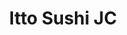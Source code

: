 ---
layout: place
title: "Itto Sushi JC"
permalink: /new-jersey/jersey-city/itto-sushi-jc.html
stateAbbr: NJ
stateName: New Jersey
cityName: Jersey City
seo:
  name: "Itto Sushi JC"
  type: Restaurant
  links: null
description: "Itto Sushi JC serves delicious sushi in Jersey City, New Jersey. Try fresh Japanese dishes for a great dining experience. "
place_id: ChIJwbV12epRwokR6hEFDfolaU8
photos:
  - name: >-
      places/ChIJwbV12epRwokR6hEFDfolaU8/photos/AeeoHcJKjPcO0R28OFWSYj9LmykmPQNC4gHLRw54u4WY_IBRr4RVTwRADBeLgtp3y0nNNugoKKlwm8ldpkiqY4VWL02LOMnNDTNPksqKCq-xydYvNrAbG7LiyVmx-QJqwzvGWLdGHeI67jbgxr30Atz4H6c53YH9BR6tpqo7tBR5TpNqYGyraTW0nlAn7AbAHgUU6o5BSPtrK1O-rpFRmPh4fIKtZ3iex7JbbkwppecW3w5gRMYRiSeSyfDYldsbHsQCNRB7n0GzxqJq9lzXEMIDxCsxlCy6c9dfD8XTmsFakd9vYA
    widthPx: 1280
    heightPx: 960
    authorAttributions:
      - displayName: Itto Sushi JC
        uri: https://maps.google.com/maps/contrib/109874456553123973515
        photoUri: >-
          https://lh3.googleusercontent.com/a-/ALV-UjVstdqqNVdJJGa5DpaIkyEpcMnoBaS_lZlimd4-lEtPQSL-aiE=s100-p-k-no-mo
    flagContentUri: >-
      https://www.google.com/local/imagery/report/?cb_client=maps_api_places.places_api&image_key=!1e10!2sAF1QipNdmsb3tavqAkWvvH_y1fpQ57OlR188xTTsmqUI&hl=en-US
    googleMapsUri: >-
      https://www.google.com/maps/place//data=!3m4!1e2!3m2!1sAF1QipNdmsb3tavqAkWvvH_y1fpQ57OlR188xTTsmqUI!2e10!4m2!3m1!1s0x89c251ead975b5c1:0x4f6925fa0d0511ea
  - name: >-
      places/ChIJwbV12epRwokR6hEFDfolaU8/photos/AeeoHcKRg_KemjcFsuNynh3qWnIEQ7aYej1Bw54k1-8Vg5783Q-LkqJlTe5oqsHADyI7TauzC9svflMQzSlvDHIgJ9BID3SGcibg5XyUR8mF9_h5x4nNdpIoaHDvQQi_LTOV5Zkf0ghqx9Nqu6Idb3VM4S44zFln3qMRj64j4FVzlT4By-J-mWs0zolO8FcVxoZ0gJ74rGRN8QgnYdU8dkAAj-Ea5berSWePEMVaKKHYrTq3l4Cmt1kBmk0MW-ncizApujWWZkW1TwSKQCp_1v5ip6Am6MtMT_kdMrKRe2c7ms33Qw
    widthPx: 4032
    heightPx: 3024
    authorAttributions:
      - displayName: Itto Sushi JC
        uri: https://maps.google.com/maps/contrib/109874456553123973515
        photoUri: >-
          https://lh3.googleusercontent.com/a-/ALV-UjVstdqqNVdJJGa5DpaIkyEpcMnoBaS_lZlimd4-lEtPQSL-aiE=s100-p-k-no-mo
    flagContentUri: >-
      https://www.google.com/local/imagery/report/?cb_client=maps_api_places.places_api&image_key=!1e10!2sAF1QipPewO3YBodrA4NK97Y1txRaL6F8eO9q1wZsqD__&hl=en-US
    googleMapsUri: >-
      https://www.google.com/maps/place//data=!3m4!1e2!3m2!1sAF1QipPewO3YBodrA4NK97Y1txRaL6F8eO9q1wZsqD__!2e10!4m2!3m1!1s0x89c251ead975b5c1:0x4f6925fa0d0511ea
  - name: >-
      places/ChIJwbV12epRwokR6hEFDfolaU8/photos/AeeoHcJ5FXAshrP6qHXu5bZZrIs0JebZLW_lRGvHa6C3o15kS1MOvGEyB6XfS_HiIVHfjW_qkXZ0G8Ff6v0ORFsJekhDwawi3Du3W7KifciJjzm0CSsvjB4B0R3V0NVXTxIvFYXAN_HksUn5w_RHWkE7fFSuG7nr0kFkmPO7S112ZbUxGlvYsAIKTw5_Mh56-_FLD6Acyk3N_CbY64WcrA1TCXKqk2WVE40JwMCyCcKNen513QHygEonwCoRSt_sNTgVj_-LmSSi22UBlSyAqQYhq9muZBUHqp3C7T6fUpHbYq84viZMMD9eYZ8RVqLr5i22GYbkaE18eMLSvln-woA-eMbyru8cDrMIIzvl-MGjMlCGQsSTDVSHFn8t6jWHfqiuvQHmZEgozFD8-u7VKrtf7rbcFvJkdEN3LFYkBtaZvSN9Cw5Q
    widthPx: 3024
    heightPx: 4032
    authorAttributions:
      - displayName: John Allie
        uri: https://maps.google.com/maps/contrib/105537585001059313847
        photoUri: >-
          https://lh3.googleusercontent.com/a-/ALV-UjVm6KbjxEf9OP0GPKMeMqGIDlcDJXilWAjiQxY5hzB-tMCs7ma5=s100-p-k-no-mo
    flagContentUri: >-
      https://www.google.com/local/imagery/report/?cb_client=maps_api_places.places_api&image_key=!1e10!2sCIHM0ogKEICAgMDIi6TUngE&hl=en-US
    googleMapsUri: >-
      https://www.google.com/maps/place//data=!3m4!1e2!3m2!1sCIHM0ogKEICAgMDIi6TUngE!2e10!4m2!3m1!1s0x89c251ead975b5c1:0x4f6925fa0d0511ea
  - name: >-
      places/ChIJwbV12epRwokR6hEFDfolaU8/photos/AeeoHcKV0OQAlQOOmVZat5Ra0vyp_46gLcGOVjaR3OU7e5w6cbiWaac9f4AMIxUonkZLoIhOz_y4fjUSCrCdvPpD61DXmmyD1UzNE3ewLUyl84Yy05SSjzM-cH-gDUCPXyn8FbfNR2WExJTTOzFsfbhPrcBltMNsPQ28ICK8U7pMcnt2r5dljGpiQjr4oQEW1qnsALxk2vbwIuyWdcgNH4peggzwt__QRnvcdT-35IRIBcD8y1Wqp_rqf14MpagQ2bTsWxBRuaspkWV1R9vbR3_mSUGfJVh3LAxtzp9-_arHYNAjuU4B4eG-FNMZAVs4tS6M8VZVbsIdPKFUxi3Bs_pHP-BNCmzEowwdrKTx90w1056w5dn8afPpD2ugftR9W8mb7BVpEo_K6s8-eb7riZpxbFqTICAqCEuIbBAKRo0eFaLadw
    widthPx: 3024
    heightPx: 4032
    authorAttributions:
      - displayName: Maggie Ho
        uri: https://maps.google.com/maps/contrib/110075943461890166255
        photoUri: >-
          https://lh3.googleusercontent.com/a-/ALV-UjVT403Rh2cljqCbJ790r60WmmYVtCRrMgLbC16TeIdR2179UmEYMQ=s100-p-k-no-mo
    flagContentUri: >-
      https://www.google.com/local/imagery/report/?cb_client=maps_api_places.places_api&image_key=!1e10!2sCIHM0ogKEICAgIC7p-yAXg&hl=en-US
    googleMapsUri: >-
      https://www.google.com/maps/place//data=!3m4!1e2!3m2!1sCIHM0ogKEICAgIC7p-yAXg!2e10!4m2!3m1!1s0x89c251ead975b5c1:0x4f6925fa0d0511ea
  - name: >-
      places/ChIJwbV12epRwokR6hEFDfolaU8/photos/AeeoHcLHQ179HB2jo22IyRwBjGSiWLXHFxR9cIW6O5OUVQy7jXZ1oCD2WuepEYE1aUKM_QbpPFG7l5IaK-vT6-svk3AJG7w3BWjGgn97dzk9BYvG4dsZo-sD3KItpDb2ZKoO_qkP2gYKl_UZfX4N55jtsmy9B3ijUjBnVRDIw_z18h5Pj4nb9b8fbm8_v0sja_G-WvbecYGLqZVncmavUn85deZVxqtXtgpBDTk46mdvF0ze9HKTdHjMcRaHhQjSiasI6nzIjthLUTPhE3A3mN6d9H3K8ndfwNnJn2JGX9cSC_t4NMZ0jxhCuVNO6JcAD4U2gEHnF6FKFaVH-Jp2zhJaFAW-lWR4KtYTcZ69471a8BdGZZeg8yt-2WtgV_GQeUTi_WeaaZLNwAcrYnJGKl4XJ_yJMdreYrKZkp7eGW9jSAU
    widthPx: 4080
    heightPx: 3072
    authorAttributions:
      - displayName: Christian Wilkie
        uri: https://maps.google.com/maps/contrib/106602130057449748115
        photoUri: >-
          https://lh3.googleusercontent.com/a/ACg8ocIU58HR-BSKm-kgA9KI2Zw0xFvgtjwZi6oiDKQiiaHoxRZKSRi3=s100-p-k-no-mo
    flagContentUri: >-
      https://www.google.com/local/imagery/report/?cb_client=maps_api_places.places_api&image_key=!1e10!2sCIHM0ogKEICAgIC9utPCMg&hl=en-US
    googleMapsUri: >-
      https://www.google.com/maps/place//data=!3m4!1e2!3m2!1sCIHM0ogKEICAgIC9utPCMg!2e10!4m2!3m1!1s0x89c251ead975b5c1:0x4f6925fa0d0511ea
  - name: >-
      places/ChIJwbV12epRwokR6hEFDfolaU8/photos/AeeoHcI8-P1EMDPQkfQn3axx4gxdo3l5jhihBesGxl9vijL9yGXj7hvw326UBwTWPQYyvSFHDAR6HlbcqZCTWuEbiUs4eZE347IhlZWDlB8IMLYxCdXk-FNn5B1rRQhMgK6fPbLXLhpl5Pp_youLBkBAs-nOFaXvqzpC1Y_pMe8rvXSXzcUC8seR6izW-4HAgXs0aWD8b0y6Nn-19pa5IR6LBftcrMe1S4a0mEZsWUT2J_4A0C0Wwe8Td2ixvKAgWBBQ2h-ofIIOpnMmwSNJhX-xAW1NyR5myQyD9gpGn7DvQLsIk9gkeGYk091n216kBtuBNTitRM_IBPtIltaM_ZUpAarBfK-tU23jv9T72F9MuP8VBK82g_Bl6VYUgyqiTQe0A2M_frhQRrh2C6BqEs-ssG4Gik79HL5rKodSquhvE57tvn67
    widthPx: 4032
    heightPx: 3024
    authorAttributions:
      - displayName: Shaun Marosy
        uri: https://maps.google.com/maps/contrib/105895656192420944796
        photoUri: >-
          https://lh3.googleusercontent.com/a-/ALV-UjWE94QDxQEPCIlYiiIL3JjKMSGCaFW0YUrvNFhBK0V-9C6ruxUk=s100-p-k-no-mo
    flagContentUri: >-
      https://www.google.com/local/imagery/report/?cb_client=maps_api_places.places_api&image_key=!1e10!2sCIHM0ogKEICAgICRkuXElQE&hl=en-US
    googleMapsUri: >-
      https://www.google.com/maps/place//data=!3m4!1e2!3m2!1sCIHM0ogKEICAgICRkuXElQE!2e10!4m2!3m1!1s0x89c251ead975b5c1:0x4f6925fa0d0511ea
  - name: >-
      places/ChIJwbV12epRwokR6hEFDfolaU8/photos/AeeoHcJiTUQLayiX-WPHlDBxGSgoqQ-c6kahiiTXh4elSVsSXtnL3qsNR0XrxePxqrafBZascEB5INfKLtnVAD94Nwb0N-CLNeIt9tIcSpQslKwO4y6srAs9sozfk8oLH66rufC_r9VI0TwaJgkNaxGc_UF_w3IrSG15hvGXz_zA4uVb5w1z1Iwf0fQd4LcWrzbW2BS7Xw4SYsNFb4HWUysNZdmEVsix7ka8KNn_RxQxeNaWPx3fmJy_QLbpSKHfh2LhXS7Uocp1KabZFa3QWOL1y84QfKZ_me-5mwbGLyvRmY9Ofxu5YK78lPb7SrXF2T2bKML1tM5UC6-2kup8U55nGsGjbMGVLm6cmMV0TgNkhPTsa5Y6CCIun0Yg7F__2oiW6a8C5-nHra1zZFSVmwqLZe4QDQ6TmXxxJQqwCXN1fY54ig
    widthPx: 3024
    heightPx: 4032
    authorAttributions:
      - displayName: Maggie Ho
        uri: https://maps.google.com/maps/contrib/110075943461890166255
        photoUri: >-
          https://lh3.googleusercontent.com/a-/ALV-UjVT403Rh2cljqCbJ790r60WmmYVtCRrMgLbC16TeIdR2179UmEYMQ=s100-p-k-no-mo
    flagContentUri: >-
      https://www.google.com/local/imagery/report/?cb_client=maps_api_places.places_api&image_key=!1e10!2sCIHM0ogKEICAgIC7p-yAPg&hl=en-US
    googleMapsUri: >-
      https://www.google.com/maps/place//data=!3m4!1e2!3m2!1sCIHM0ogKEICAgIC7p-yAPg!2e10!4m2!3m1!1s0x89c251ead975b5c1:0x4f6925fa0d0511ea
  - name: >-
      places/ChIJwbV12epRwokR6hEFDfolaU8/photos/AeeoHcJUKod00-RJw-Gd0oVH-kUh7xjk7St8Rw-scD8fhE0nWvCZXYCJdfRZ-4nmc5EbmxlPwhjU4_7QdNQ8NEga0QgWtRmK4Y2atPpRwTWvpj6DYPjpJ41iGAjwwFQh13_gtWoz8pu8FQa-6U1jdLzTN2HE34a63uP5grntG7NTqnxdaa7hykSMIItwGY24u7IMrpk16venzDK-GvaZK07J79jjXf5Fy51A08YPb9FSmWjIXEweCHr3d7QdnYbeLQvq6VEmTADg0Pu-u8CPfx_aY3YZQGyw_nxsHX5d3mJ9iupo4-cEXtT7lynPLe8iwqR8VGOztXCXlIMDXQSqxcT1F-zqujHTOtzjzw7N7aCI76DzIWFqgevdeY_8gwtdeIPsW_djLay0nIKTSxDarDiAYq_Wt0KLblQDZHccpPqpEmrXlg
    widthPx: 3600
    heightPx: 4800
    authorAttributions:
      - displayName: Alaa Kutkut
        uri: https://maps.google.com/maps/contrib/101968920159005706664
        photoUri: >-
          https://lh3.googleusercontent.com/a-/ALV-UjVsDMZBD7IjBpVuMB6RJZv5z_U32k2O0PfdSRXYJoh8Syv373_pRA=s100-p-k-no-mo
    flagContentUri: >-
      https://www.google.com/local/imagery/report/?cb_client=maps_api_places.places_api&image_key=!1e10!2sCIHM0ogKEICAgMCwpI-mIg&hl=en-US
    googleMapsUri: >-
      https://www.google.com/maps/place//data=!3m4!1e2!3m2!1sCIHM0ogKEICAgMCwpI-mIg!2e10!4m2!3m1!1s0x89c251ead975b5c1:0x4f6925fa0d0511ea
  - name: >-
      places/ChIJwbV12epRwokR6hEFDfolaU8/photos/AeeoHcJgJmCw-83ejUeBos_VuGsOW2iF4o1Y2kI19nxnSy3g7Q2fuWGp8ZjEr5_RIY8YYSr64kG9LJUD3cpLb94ccQsRpyi9azMtAvFaWdfouF5McVP3GxsgHVgNQ-1M9ZGEYDxWZ3erST8m0zrU2chHFufcw6lY1sfDx-hXo2lN3nN6wsmq1K2PDv612mLifwdfkfFeXvm0sxfIInCmoHD1yhTKRXjB7gKWfjysgVj4AHkGncEhzDzW9SHwv3-TNyHenzuC1PlxN0GKSWwkqL0JzbmYX6_uhaQq_Drr3pgGklFUjx5AHmQ-5cxVUNbqW7ixM23hU7Y8WHbsTrAZtmmzgNj0xMjQKDvjHpWUEOorEQtwu1U0IQpHf0umrrosSmJq99b2pag0z3sxzTP-zk8ma5TMwPTr80dys4dkDnuWBJmg3mLC
    widthPx: 3024
    heightPx: 4032
    authorAttributions:
      - displayName: vlada d
        uri: https://maps.google.com/maps/contrib/115537448092275985634
        photoUri: >-
          https://lh3.googleusercontent.com/a-/ALV-UjWq8wVfAn7YkOD5dffJLp5reL91qJ-RWsEDFHGzv0x9lZQIxc1-=s100-p-k-no-mo
    flagContentUri: >-
      https://www.google.com/local/imagery/report/?cb_client=maps_api_places.places_api&image_key=!1e10!2sCIHM0ogKEICAgIDbwqfVkgE&hl=en-US
    googleMapsUri: >-
      https://www.google.com/maps/place//data=!3m4!1e2!3m2!1sCIHM0ogKEICAgIDbwqfVkgE!2e10!4m2!3m1!1s0x89c251ead975b5c1:0x4f6925fa0d0511ea
  - name: >-
      places/ChIJwbV12epRwokR6hEFDfolaU8/photos/AeeoHcLAOTKqVKNZJzJMI1L27vcGwMjyg7i8HBWVu5Sld01LNidnqsCoHR-wmV2L-AvS2G_9TRG7D9Rxtj3GnDGaeYEJu0W4cs0sB6xpG7jNEDa8THR4BjaRYw7S1WfrAH0cm3T_MbQxm7QtOX2eA8p0QkJdiu6DKp3ux2AVSt7Yqm0Le2ulTZchcodwK3tysxkfm_TwORrDWi7L5c3auSa1nQinthJ3e0Rw2V2bCcRdij8qaWNh_Gfl_-aCYPKo9DxFgnrJ_se5Uh5pLV46OhmBmED5dkAIIYNElyyKjBFkqjZjRlefhyQ90MA0Z-k31xVZ70SGrMuwt0_WmByY82fUobVcYH8DCR0qLccFKL0jcN4PL87Y7wqbv7gru1nDELUBD2SVNQnYNBexvtpBMSgGLnwl_1DzB9rCRErPgBqh6uJOYg
    widthPx: 3024
    heightPx: 4032
    authorAttributions:
      - displayName: Aylin Azmin
        uri: https://maps.google.com/maps/contrib/107030975637218344604
        photoUri: >-
          https://lh3.googleusercontent.com/a-/ALV-UjWpykQIWcDoe9E6_YqEEN_FeKi_ZooGUNNHuNcbpGZAC2eC2Eh8gw=s100-p-k-no-mo
    flagContentUri: >-
      https://www.google.com/local/imagery/report/?cb_client=maps_api_places.places_api&image_key=!1e10!2sCIHM0ogKEICAgIDJxLmdAw&hl=en-US
    googleMapsUri: >-
      https://www.google.com/maps/place//data=!3m4!1e2!3m2!1sCIHM0ogKEICAgIDJxLmdAw!2e10!4m2!3m1!1s0x89c251ead975b5c1:0x4f6925fa0d0511ea
address: 239 Barrow St, Jersey City, NJ 07302, USA
street: 239 Barrow St
city: Jersey City
state: NJ
zip: '07302'
country: USA
neighborhood: Downtown Jersey City
latitude: '40.716732'
longitude: '-74.047177'
accessibility_options:
  wheelchairAccessibleParking: false
  wheelchairAccessibleSeating: true
business_status: OPERATIONAL
name: Itto Sushi JC
google_maps_links:
  directionsUri: >-
    https://www.google.com/maps/dir//''/data=!4m7!4m6!1m1!4e2!1m2!1m1!1s0x89c251ead975b5c1:0x4f6925fa0d0511ea!3e0
  placeUri: https://maps.google.com/?cid=5722146557441413610
  writeAReviewUri: >-
    https://www.google.com/maps/place//data=!4m3!3m2!1s0x89c251ead975b5c1:0x4f6925fa0d0511ea!12e1
  reviewsUri: >-
    https://www.google.com/maps/place//data=!4m4!3m3!1s0x89c251ead975b5c1:0x4f6925fa0d0511ea!9m1!1b1
  photosUri: >-
    https://www.google.com/maps/place//data=!4m3!3m2!1s0x89c251ead975b5c1:0x4f6925fa0d0511ea!10e5
primary_type: Japanese Restaurant
opening_hours:
  regular: null
  current: null
secondary_opening_hours:
  regular:
    weekdayDescriptions: null
    type: null
  current:
    weekdayDescriptions: null
    type: null
phone: null
price_level: null
price_range: null
rating: null
rating_count: 0
website: null
reviews: null
parking_options: null
payment_options: null
allow_dogs: null
curbside_pickup: null
delivery: null
dine_in: null
good_for_children: null
good_for_groups: null
good_for_sports: null
live_music: null
menu_for_children: null
outdoor_seating: null
reservable: null
restroom: null
serves_beer: null
serves_breakfast: null
serves_brunch: null
serves_cocktails: null
serves_coffee: null
serves_dinner: null
serves_dessert: null
serves_lunch: null
serves_vegetarian_food: null
serves_wine: null
takeout: null
update_category: essentials
summary: null

---